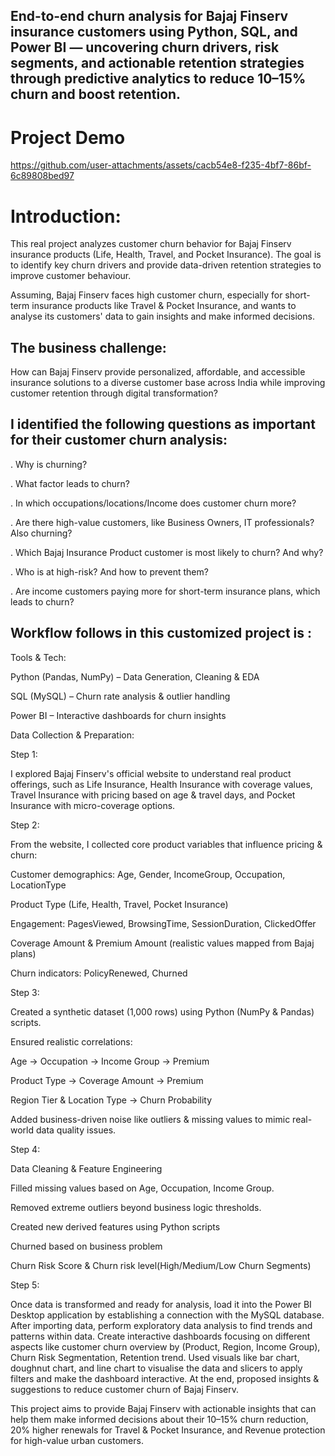## End-to-end churn analysis for Bajaj Finserv insurance customers using Python, SQL, and Power BI — uncovering churn drivers, risk segments, and actionable retention strategies through predictive analytics to reduce 10–15% churn and boost retention.

# Project Demo

https://github.com/user-attachments/assets/cacb54e8-f235-4bf7-86bf-6c89808bed97

# Introduction:

This real project analyzes customer churn behavior for Bajaj Finserv insurance products (Life, Health, Travel, and Pocket Insurance).
The goal is to identify key churn drivers and provide data-driven retention strategies to improve customer behaviour.

Assuming, Bajaj Finserv faces high customer churn, especially for short-term insurance products like Travel & Pocket Insurance, and wants to analyse its customers' data to gain insights and make informed decisions. 

## The business challenge:
How can Bajaj Finserv provide personalized, affordable, and accessible insurance solutions to a diverse customer base across India while improving customer retention through digital transformation?

##  I identified the following questions as important for their customer churn analysis:

. Why is churning?

. What factor leads to churn?

. In which occupations/locations/Income does customer churn more?

. Are there high-value customers, like Business Owners, IT professionals? Also churning?

. Which Bajaj Insurance Product customer is most likely to churn? And why?

. Who is at high-risk? And how to prevent them?

. Are income customers paying more for short-term insurance plans, which leads to churn?

## Workflow follows in this customized project is :

Tools & Tech: 

Python (Pandas, NumPy) – Data Generation, Cleaning & EDA

SQL (MySQL) – Churn rate analysis & outlier handling

Power BI – Interactive dashboards for churn insights

Data Collection & Preparation:

Step 1:

I explored Bajaj Finserv's official website to understand real product offerings, such as Life Insurance, Health Insurance with coverage values, Travel Insurance with pricing based on age & travel days, and Pocket Insurance with micro-coverage options.

Step 2:

From the website, I collected core product variables that influence pricing & churn:

Customer demographics: Age, Gender, IncomeGroup, Occupation, LocationType

Product Type (Life, Health, Travel, Pocket Insurance)

Engagement: PagesViewed, BrowsingTime, SessionDuration, ClickedOffer

Coverage Amount & Premium Amount (realistic values mapped from Bajaj plans)

Churn indicators: PolicyRenewed, Churned

Step 3:

Created a synthetic dataset (1,000 rows) using Python (NumPy & Pandas) scripts.

Ensured realistic correlations:

Age → Occupation → Income Group → Premium

Product Type → Coverage Amount → Premium

Region Tier & Location Type → Churn Probability

Added business-driven noise like outliers & missing values to mimic real-world data quality issues.

Step 4:

Data Cleaning & Feature Engineering

Filled missing values based on Age, Occupation, Income Group.

Removed extreme outliers beyond business logic thresholds.

Created new derived features using Python scripts

Churned based on business problem

Churn Risk Score & Churn risk level(High/Medium/Low Churn Segments)

Step 5:

Once data is transformed and ready for analysis, load it into the Power BI Desktop application by establishing a connection with the MySQL database. After importing data, perform exploratory data analysis to find trends and patterns within data. 
Create interactive dashboards focusing on different aspects like customer churn overview by (Product, Region, Income Group), Churn Risk Segmentation, Retention trend. Used visuals like bar chart, doughnut chart, and line chart to visualise the data and slicers to apply filters and make the dashboard interactive. At the end, proposed insights & suggestions to reduce customer churn of Bajaj Finserv.


This project aims to provide Bajaj Finserv with actionable insights that can help them make informed decisions about their 10–15% churn reduction, 20% higher renewals for Travel & Pocket Insurance, and Revenue protection for high-value urban customers.



